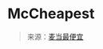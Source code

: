 <!--yml

category: 未分类

date: 2024-05-27 14:44:59

-->

# McCheapest

> 来源：[麦当最便宜](https://pantryandlarder.com/mccheapest)
